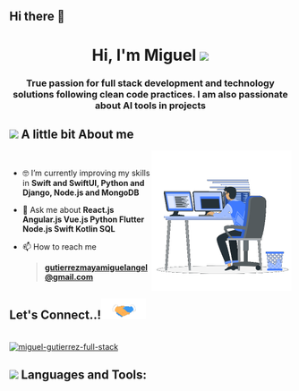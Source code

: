 ## Hi there 👋

<h1 align="center">Hi, I'm Miguel </b><img src="https://firebasestorage.googleapis.com/v0/b/favourites-c9f9a.appspot.com/o/hello.webp?alt=media&token=da2e5c08-9b3a-4ba4-9b22-605274e12cbd"></h1>
<h3 align="center">True passion for full stack development and technology solutions following clean code practices. I am also passionate about AI tools in projects</h3>

## <picture><img src = "https://firebasestorage.googleapis.com/v0/b/favourites-c9f9a.appspot.com/o/code.webp?alt=media&token=adb707f0-a00a-405c-817a-61be29b00f8a"></picture> **A little bit About me**

<picture> <img align="right" src="https://github.com/0xAbdulKhalid/0xAbdulKhalid/raw/main/assets/mdImages/Right_Side.gif" width = 250px></picture>

<br/>

- 🤓 I’m currently improving my skills in **Swift and SwiftUI, Python and Django, Node.js and MongoDB**

- 💬 Ask me about **React.js Angular.js Vue.js Python Flutter Node.js Swift Kotlin SQL**

- 📫 How to reach me
  > **gutierrezmayamiguelangel@gmail.com**


## <b> Let's Connect..!</b><img src="https://github.com/0xAbdulKhalid/0xAbdulKhalid/raw/main/assets/mdImages/handshake.gif" width ="80">
<div align='left'>
  <br/>
  <a href="https://www.linkedin.com/in/miguel-gutierrez-maya-918461164/" target="blank">
    <img align="center" src="https://raw.githubusercontent.com/rahuldkjain/github-profile-readme-generator/master/src/images/icons/Social/linked-in-alt.svg" alt="miguel-gutierrez-full-stack" height="30" width="40" />
  </a>
  <br>
</div>

## <img src="https://media2.giphy.com/media/QssGEmpkyEOhBCb7e1/giphy.gif?cid=ecf05e47a0n3gi1bfqntqmob8g9aid1oyj2wr3ds3mg700bl&rid=giphy.gif" width ="25"><b> Languages and Tools:</b>
<br />

<!--
**MiguelAngelGutierrezMaya/MiguelAngelGutierrezMaya** is a ✨ _special_ ✨ repository because its `README.md` (this file) appears on your GitHub profile.

Here are some ideas to get you started:

- 🔭 I’m currently working on ...
- 🌱 I’m currently learning ...
- 👯 I’m looking to collaborate on ...
- 🤔 I’m looking for help with ...
- 💬 Ask me about ...
- 📫 How to reach me: ...
- 😄 Pronouns: ...
- ⚡ Fun fact: ...
-->

